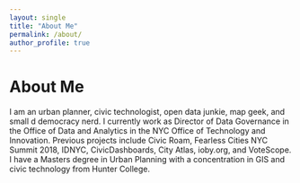 ```yaml
---
layout: single
title: "About Me"
permalink: /about/
author_profile: true
---
```


# About Me

I am an urban planner, civic technologist, open data junkie, map geek, and small d democracy nerd. I currently work as Director of Data Governance in the Office of Data and Analytics in the NYC Office of Technology and Innovation. Previous projects include Civic Roam, Fearless Cities NYC Summit 2018, IDNYC, CivicDashboards, City Atlas, ioby.org, and VoteScope. I have a Masters degree in Urban Planning with a concentration in GIS and civic technology from Hunter College.
